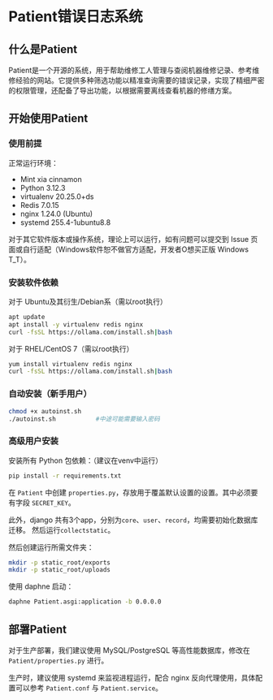# Patient错误日志系统
## 什么是Patient
Patient是一个开源的系统，用于帮助维修工人管理与查阅机器维修记录、参考维修经验的网站。它提供多种筛选功能以精准查询需要的错误记录，实现了精细严密的权限管理，还配备了导出功能，以根据需要离线查看机器的修缮方案。

## 开始使用Patient
### 使用前提
正常运行环境：
 * Mint xia cinnamon
 * Python 3.12.3
 * virtualenv 20.25.0+ds
 * Redis 7.0.15
 * nginx 1.24.0 (Ubuntu)
 * systemd 255.4-1ubuntu8.8

对于其它软件版本或操作系统，理论上可以运行，如有问题可以提交到 Issue 页面或自行适配（Windows软件恕不做官方适配，开发者O想买正版 Windows T_T）。
### 安装软件依赖
对于 Ubuntu及其衍生/Debian系（需以root执行）
```bash
apt update
apt install -y virtualenv redis nginx
curl -fsSL https://ollama.com/install.sh|bash
```

对于 RHEL/CentOS 7（需以root执行）
```bash
yum install virtualenv redis nginx
curl -fsSL https://ollama.com/install.sh|bash
```
### 自动安装（新手用户）
```bash
chmod +x autoinst.sh
./autoinst.sh           #中途可能需要输入密码
```
### 高级用户安装
安装所有 Python 包依赖：（建议在venv中运行）
```bash
pip install -r requirements.txt
```
在 `Patient` 中创建 `properties.py`，存放用于覆盖默认设置的设置。其中必须要有字段 `SECRET_KEY`。

此外，django 共有3个app，分别为`core`、`user`、`record`，均需要初始化数据库迁移。 然后运行`collectstatic`。

然后创建运行所需文件夹：
```bash
mkdir -p static_root/exports
mkdir -p static_root/uploads
```
使用 daphne 启动：
```bash
daphne Patient.asgi:application -b 0.0.0.0
```
## 部署Patient
对于生产部署，我们建议使用 MySQL/PostgreSQL 等高性能数据库，修改在 `Patient/properties.py` 进行。

生产时，建议使用 systemd 来监视进程运行，配合 nginx 反向代理使用，具体配置可以参考 `Patient.conf` 与 `Patient.service`。
